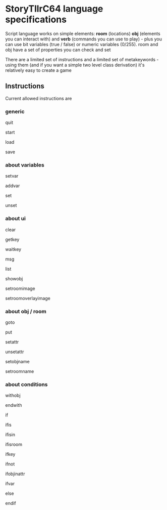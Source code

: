 # StoryTllrC64 language specifications

Script language works on simple elements: **room** (locations) **obj** (elements you can interact with) and **verb** (commands you can use to play) - plus you can use bit variables (true / false) or numeric variables (0/255). room and obj have a set of properties you can check and set

There are a limited set of instructions and a limited set of metakeywords - using them (and if you want a simple two level class derivation) it's relatively easy to create a game

## Instructions

Current allowed instructions are 

### generic

  quit
  
  start
  
  load
  
  save

### about variables

  setvar
  
  addvar
  
  set
  
  unset
  
### about ui

  clear
  
  getkey
  
  waitkey
  
  msg
  
  list
  
  showobj
  
  setroomimage
  
  setroomoverlayimage
  
### about obj / room  

  goto
  
  put
  
  setattr
  
  unsetattr
  
  setobjname  
  
  setroomname
  
### about conditions  
  
  withobj  
  
  endwith
  
  if
  
  ifis
  
  ifisin
  
  ifisroom
  
  ifkey
  
  ifnot
  
  ifobjinattr
  
  ifvar  

  else
  
  endif
  

